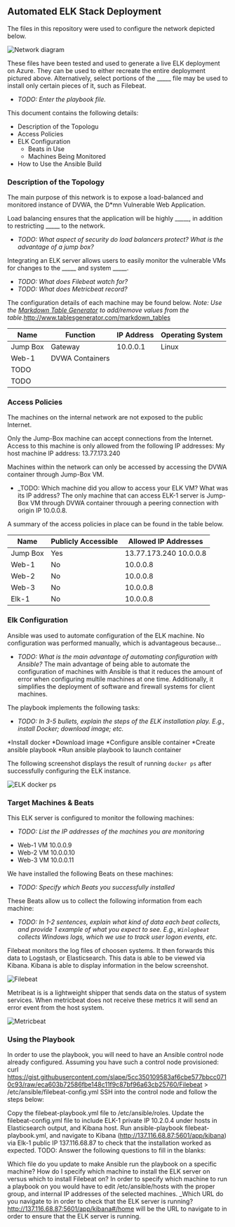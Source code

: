 ## Automated ELK Stack Deployment

The files in this repository were used to configure the network depicted below.


![Network diagram](https://github.com/Chanarowe/Project-1/blob/main/networkdiagram.png)

These files have been tested and used to generate a live ELK deployment on Azure. They can be used to either recreate the entire deployment pictured above. Alternatively, select portions of the _____ file may be used to install only certain pieces of it, such as Filebeat.

  - _TODO: Enter the playbook file._

This document contains the following details:
- Description of the Topologu
- Access Policies
- ELK Configuration
  - Beats in Use
  - Machines Being Monitored
- How to Use the Ansible Build


### Description of the Topology

The main purpose of this network is to expose a load-balanced and monitored instance of DVWA, the D*mn Vulnerable Web Application.

Load balancing ensures that the application will be highly _____, in addition to restricting _____ to the network.
- _TODO: What aspect of security do load balancers protect? What is the advantage of a jump box?_

Integrating an ELK server allows users to easily monitor the vulnerable VMs for changes to the _____ and system _____.
- _TODO: What does Filebeat watch for?_
- _TODO: What does Metricbeat record?_

The configuration details of each machine may be found below.
_Note: Use the [Markdown Table Generator](http://www.tablesgenerator.com/markdown_tables) to add/remove values from the table_.http://www.tablesgenerator.com/markdown_tables

| Name     | Function | IP Address | Operating System |
|----------|----------|------------|------------------|
| Jump Box | Gateway  | 10.0.0.1   | Linux            |
| Web-1    |DVWA Containers          |            |                  |
| TODO     |          |            |                  |
| TODO     |          |            |                  |

### Access Policies

The machines on the internal network are not exposed to the public Internet. 

Only the Jump-Box machine can accept connections from the Internet. Access to this machine is only allowed from the following IP addresses:
My host machine IP address: 13.77.173.240

Machines within the network can only be accessed by accessing the DVWA container through Jump-Box VM.
- _TODO: Which machine did you allow to access your ELK VM? What was its IP address? The only machine that can access ELK-1 server is Jump-Box VM through DVWA container throuugh a peering connection with origin IP 10.0.0.8.

A summary of the access policies in place can be found in the table below.

| Name     | Publicly Accessible | Allowed IP Addresses |
|----------|---------------------|----------------------|
| Jump Box | Yes                 | 13.77.173.240 10.0.0.8|
| Web-1    | No                  |     10.0.0.8         |
| Web-2    | No                  |     10.0.0.8         |
| Web-3    | No                  |     10.0.0.8         |
| Elk-1    | No                  |     10.0.0.8
### Elk Configuration

Ansible was used to automate configuration of the ELK machine. No configuration was performed manually, which is advantageous because...
- _TODO: What is the main advantage of automating configuration with Ansible?_
The main advantage of being able to automate the configuration of machines with Ansible is that it reduces the amount of error when configuring multile machines at one time. Additionally, it simplifies the deployment of software and firewall systems for client machines.


The playbook implements the following tasks:
- _TODO: In 3-5 bullets, explain the steps of the ELK installation play. E.g., install Docker; download image; etc._

*Install docker
*Download image
*Configure ansible container
*Create ansible playbook
*Run ansible playbook to launch container


The following screenshot displays the result of running `docker ps` after successfully configuring the ELK instance.

![ELK docker ps](https://github.com/Chanarowe/Project-1/blob/main/elk.jpg)

### Target Machines & Beats
This ELK server is configured to monitor the following machines:
- _TODO: List the IP addresses of the machines you are monitoring_
* Web-1 VM 10.0.0.9
* Web-2 VM 10.0.0.10
* Web-3 VM 10.0.0.11

We have installed the following Beats on these machines:
- _TODO: Specify which Beats you successfully installed_

These Beats allow us to collect the following information from each machine:
- _TODO: In 1-2 sentences, explain what kind of data each beat collects, and provide 1 example of what you expect to see. E.g., `Winlogbeat` collects Windows logs, which we use to track user logon events, etc._

Filebeat monitors the log files of choosen systems. It then forwards this data to Logstash, or Elasticsearch. This data is able to be viewed via Kibana. Kibana is able to display information in the below screenshot.


![Filebeat](https://github.com/Chanarowe/Project-1/blob/main/filebeat.jpg)

Metribeat is is a lightweight shipper that sends data on the status of system services. When metricbeat does not receive these metrics it will send an error event from the host system.


![Metricbeat](https://github.com/Chanarowe/Project-1/blob/main/metricbeat.png)

### Using the Playbook
In order to use the playbook, you will need to have an Ansible control node already configured. Assuming you have such a control node provisioned: 
curl 
https://gist.githubusercontent.com/slape/5cc350109583af6cbe577bbcc0710c93/raw/eca603b72586fbe148c11f9c87bf96a63cb25760/Filebeat > /etc/ansible/filebeat-config.yml
SSH into the control node and follow the steps below:

Copy the filebeat-playbook.yml file to /etc/ansible/roles.
Update the filebeat-config.yml file to include ELK-1 private IP 10.2.0.4 under hosts in Elasticsearch output, and Kibana host.
Run ansible-playbook filebeat-playbook.yml, and navigate to Kibana (http://137.116.68.87:5601/app/kibana) via Elk-1 public IP 137.116.68.87 to check that the installation worked as expected.
TODO: Answer the following questions to fill in the blanks:

Which file do you update to make Ansible run the playbook on a specific machine? How do I specify which machine to install the ELK server on versus which to install Filebeat on? In order to specify which machine to run a playbook on you would have to edit /etc/ansible/hosts with the proper group, and internal IP addresses of the selected machines.
_Which URL do you navigate to in order to check that the ELK server is running?
http://137.116.68.87:5601/app/kibana#/home will be the URL to navigate to in order to ensure that the ELK server is running.
